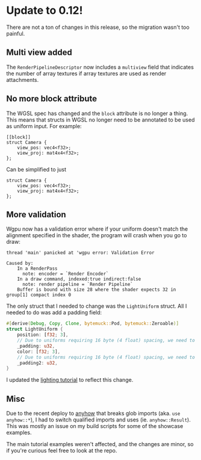# Update to 0.12!

There are not a ton of changes in this release, so the migration
wasn't too painful.

## Multi view added

The `RenderPipelineDescriptor` now includes a `multiview` field that
indicates the number of array textures if array textures are used
as render attachments.

## No more block attribute

The WGSL spec has changed and the `block` attribute is no longer a thing.
This means that structs in WGSL no longer need to be annotated to be used
as uniform input. For example:

```wgsl
[[block]]
struct Camera {
    view_pos: vec4<f32>;
    view_proj: mat4x4<f32>;
};
```

Can be simplified to just

```wgsl
struct Camera {
    view_pos: vec4<f32>;
    view_proj: mat4x4<f32>;
};
```

## More validation

Wgpu now has a validation error where if your uniform doesn't match the
alignment specified in the shader, the program will crash when you go to
draw:

```
thread 'main' panicked at 'wgpu error: Validation Error

Caused by:
    In a RenderPass
      note: encoder = `Render Encoder`
    In a draw command, indexed:true indirect:false
      note: render pipeline = `Render Pipeline`
    Buffer is bound with size 28 where the shader expects 32 in group[1] compact index 0
```

The only struct that I needed to change was the `LightUniform` struct. All
I needed to do was add a padding field:

```rust
#[derive(Debug, Copy, Clone, bytemuck::Pod, bytemuck::Zeroable)]
struct LightUniform {
    position: [f32; 3],
    // Due to uniforms requiring 16 byte (4 float) spacing, we need to use a padding field here
    _padding: u32,
    color: [f32; 3],
    // Due to uniforms requiring 16 byte (4 float) spacing, we need to use a padding field here
    _padding2: u32,
}
```

I updated the [lighting tutorial](../../intermediate/tutorial10-lighting) to reflect this change.

## Misc

Due to the recent deploy to [anyhow](https://docs.rs/anyhow/latest/) that
breaks glob imports (aka. `use anyhow::*`), I had to switch qualified
imports and uses (ie. `anyhow::Result`). This was mostly an issue on my
build scripts for some of the showcase examples.

The main tutorial examples weren't affected, and the changes are minor, so
if you're curious feel free to look at the repo.